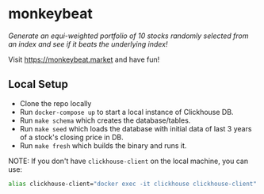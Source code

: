# monkeybeat

_Generate an equi-weighted portfolio of 10 stocks randomly selected from an index and see if it beats the underlying index!_

Visit https://monkeybeat.market and have fun!

## Local Setup

- Clone the repo locally
- Run `docker-compose up` to start a local instance of Clickhouse DB.
- Run `make schema` which creates the database/tables.
- Run `make seed` which loads the database with initial data of last 3 years of a stock's closing price in DB.
- Run `make fresh` which builds the binary and runs it.

NOTE: If you don't have `clickhouse-client` on the local machine, you can use:

```bash
alias clickhouse-client="docker exec -it clickhouse clickhouse-client"
```
